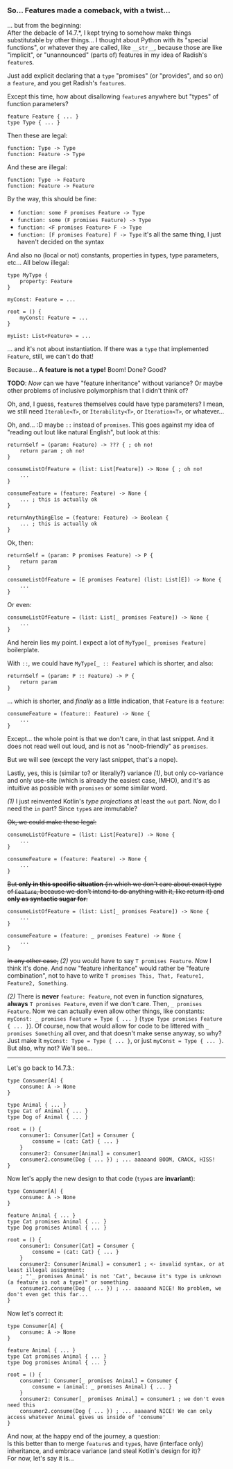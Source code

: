 ### So... Features made a comeback, with a twist...

... but from the beginning:\
After the debacle of 14.7.*, I kept trying to somehow make things substitutable by other things... I thought about Python with its "special functions",
or whatever they are called, like `__str__`, because those are like "implicit",
or "unannounced" (parts of) features in my idea of Radish's `feature`s.

Just add explicit declaring that a `type` "promises" (or "provides", and so on) a `feature`,
and you get Radish's `feature`s.

Except this time, how about disallowing `feature`s anywhere but "types" of function parameters?

```
feature Feature { ... }
type Type { ... }
```

Then these are legal:

```
function: Type -> Type
function: Feature -> Type
```

And these are illegal:

```
function: Type -> Feature
function: Feature -> Feature
```

By the way, this should be fine:
- `function: some F promises Feature -> Type`
- `function: some (F promises Feature) -> Type`
- `function: <F promises Feature> F -> Type`
- `function: [F promises Feature] F -> Type` it's all the same thing, I just haven't decided on the syntax


And also no (local or not) constants, properties in types, type parameters, etc... All below illegal:

```
type MyType {
    property: Feature
}

myConst: Feature = ...

root = () {
    myConst: Feature = ...
}

myList: List<Feature> = ...
```

... and it's not about instantiation. If there was a `type` that implemented `Feature`, still, we can't do that!

Because... **A feature is not a type!** Boom! Done? Good?

**TODO**: _Now_ can we have "feature inheritance" without variance?
Or maybe other problems of inclusive polymorphism that I didn't think of?

Oh, and, I guess, `feature`s themselves could have type parameters?
I mean, we still need `Iterable<T>`, or `Iterability<T>`, or `Iteration<T>`, or whatever...

Oh, and... :D maybe `::` instead of `promises`. This goes against my idea of "reading out lout like natural English", but look at this:

```
returnSelf = (param: Feature) -> ??? { ; oh no!
    return param ; oh no!
}

consumeListOfFeature = (list: List[Feature]) -> None { ; oh no!
    ...
}

consumeFeature = (feature: Feature) -> None {
    ... ; this is actually ok
}

returnAnythingElse = (feature: Feature) -> Boolean {
    ... ; this is actually ok
}
```

Ok, then:

```
returnSelf = (param: P promises Feature) -> P {
    return param
}

consumeListOfFeature = [E promises Feature] (list: List[E]) -> None {
    ...
}
```

Or even:

```
consumeListOfFeature = (list: List[_ promises Feature]) -> None {
    ...
}
```

And herein lies my point. I expect a lot of `MyType[_ promises Feature]` boilerplate.

With `::`, we could have `MyType[_ :: Feature]` which is shorter, and also:

```
returnSelf = (param: P :: Feature) -> P {
    return param
}
```

... which is shorter, and _finally_ as a little indication, that `Feature` is a `feature`:

```
consumeFeature = (feature:: Feature) -> None {
    ...
}
```

Except... the whole point is that we don't care, in that last snippet.
And it does not read well out loud, and is not as "noob-friendly" as `promises`.

But we will see (except the very last snippet, that's a nope).

Lastly, yes, this is (similar to? or literally?) variance _(1)_, but only co-variance and only use-site
(which is already the easiest case, IMHO), and it's as intuitive as possible with `promises` or some similar word.

_(1)_ I just reinvented Kotlin's _type projections_ at least the `out` part. Now, do I need the `in` part?
Since `type`s are immutable?

~~Ok, we could make these legal:~~

```
consumeListOfFeature = (list: List[Feature]) -> None {
    ...
}

consumeFeature = (feature: Feature) -> None {
    ...
}
```

~~But **only in this specific situation** (in which we don't care about exact type of `Feature`,
because we don't intend to do anything with it, like return it) and **only as syntactic sugar for**:~~

```
consumeListOfFeature = (list: List[_ promises Feature]) -> None {
    ...
}

consumeFeature = (feature: _ promises Feature) -> None {
    ...
}
```

~~In any other case,~~ _(2)_ you would have to say `T promises Feature`. _Now_ I think it's done.
And now "feature inheritance" would rather be "feature combination",
not to have to write `T promises This, That, Feature1, Feature2, Something`.

_(2)_ There is **never** `feature: Feature`, not even in function signatures, **always** `T promises Feature`,
even if we don't care. Then, `_ promises Feature`. Now we can actually even allow other things, like constants:
`myConst: _ promises Feature = Type { ... }` (`type Type promises Feature { ... }`).
Of course, now that would allow for code to be littered with `_ promises Something` all over,
and that doesn't make sense anyway, so why? Just make it `myConst: Type = Type { ... }`, or just `myConst = Type { ... }`.
But also, why not? We'll see...

----------

Let's go back to 14.7.3.:

```
type Consumer[A] {
    consume: A -> None
}

type Animal { ... }
type Cat of Animal { ... }
type Dog of Animal { ... }

root = () {
    consumer1: Consumer[Cat] = Consumer {
        consume = (cat: Cat) { ... }
    }
    consumer2: Consumer[Animal] = consumer1
    consumer2.consume(Dog { ... }) ; ... aaaaand BOOM, CRACK, HISS!
}
```

Now let's apply the new design to that code (`type`s are **invariant**):

```
type Consumer[A] {
    consume: A -> None
}

feature Animal { ... }
type Cat promises Animal { ... }
type Dog promises Animal { ... }

root = () {
    consumer1: Consumer[Cat] = Consumer {
        consume = (cat: Cat) { ... }
    }
    consumer2: Consumer[Animal] = consumer1 ; <- invalid syntax, or at least illegal assignment:
    ; "'_ promises Animal' is not 'Cat', because it's type is unknown (a feature is not a type)" or something
    consumer2.consume(Dog { ... }) ; ... aaaaand NICE! No problem, we don't even get this far...
}
```

Now let's correct it:

```
type Consumer[A] {
    consume: A -> None
}

feature Animal { ... }
type Cat promises Animal { ... }
type Dog promises Animal { ... }

root = () {
    consumer1: Consumer[_ promises Animal] = Consumer {
        consume = (animal: _ promises Animal) { ... }
    }
    consumer2: Consumer[_ promises Animal] = consumer1 ; we don't even need this
    consumer2.consume(Dog { ... }) ; ... aaaaand NICE! We can only access whatever Animal gives us inside of 'consume'
}
```

And now, at the happy end of the journey, a question:\
Is this better than to merge `feature`s and `type`s, have (interface only) inheritance, and embrace variance (and steal Kotlin's design for it)?\
For now, let's say it is...